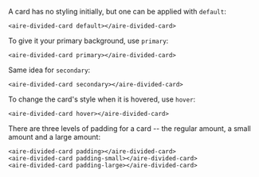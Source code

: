 A card has no styling initially, but one can be applied with `default`:
```
<aire-divided-card default></aire-divided-card>
```

To give it your primary background, use `primary`:
```
<aire-divided-card primary></aire-divided-card>
```

Same idea for `secondary`:
```
<aire-divided-card secondary></aire-divided-card>
```

To change the card's style when it is hovered, use `hover`:
```
<aire-divided-card hover></aire-divided-card>
```

There are three levels of padding for a card -- the regular amount, a small amount and a large amount:
```
<aire-divided-card padding></aire-divided-card>
<aire-divided-card padding-small></aire-divided-card>
<aire-divided-card padding-large></aire-divided-card>
```